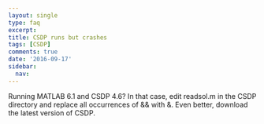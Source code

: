 ```yaml
---
layout: single
type: faq
excerpt: 
title: CSDP runs but crashes
tags: [CSDP]
comments: true
date: '2016-09-17'
sidebar:
  nav:
---
```


Running MATLAB 6.1 and CSDP 4.6? In that case, edit readsol.m in the CSDP directory and replace all occurrences of && with &. Even better, download the latest version of CSDP.
